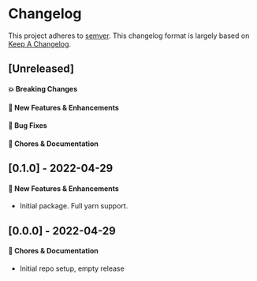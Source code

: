 # Changelog

This project adheres to [semver](https://semver.org/spec/v2.0.0.html).
This changelog format is largely based on [Keep A Changelog](https://keepachangelog.com/en/1.0.0/).

## [Unreleased]

#### 💥 Breaking Changes

#### 🚀 New Features & Enhancements

#### 🐛 Bug Fixes

#### 🔨 Chores & Documentation


## [0.1.0] - 2022-04-29

#### 🚀 New Features & Enhancements

- Initial package. Full yarn support.

## [0.0.0] - 2022-04-29

#### 🔨 Chores & Documentation

- Initial repo setup, empty release
